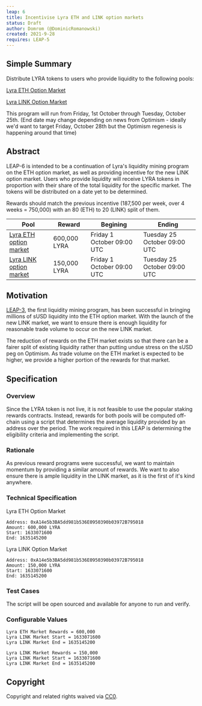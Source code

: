 ```yaml
---
leap: 6
title: Incentivise Lyra ETH and LINK option markets
status: Draft
author: Domrom (@DominicRomanowski)
created: 2021-9-28
requires: LEAP-5
---
```


## Simple Summary
Distribute LYRA tokens to users who provide liquidity to the following pools:

[Lyra ETH Option Market](https://optimistic.etherscan.io/address/0x176b9e1BcE6757Ab23235FA9899B32e89B105b0d)

[Lyra LINK Option Market](https://optimistic.etherscan.io/address/0xd0Df278F36778a5cCE926B92Ccc90B2bbbBfB3B3)

This program will run from Friday, 1st October through Tuesday, October 25th. (End date may change depending on news from Optimism - ideally
we'd want to target Friday, October 28th but the Optimism regenesis is happening around that time)

## Abstract

LEAP-6 is intended to be a continuation of Lyra's liquidity mining program on the ETH option market, as well as providing incentive for the
new LINK option market. Users who provide liquidity will receive LYRA tokens in proportion with their share of the total liquidity for the
specific market. The tokens will be distributed on a date yet to be determined.


Rewards should match the previous incentive (187,500 per week, over 4 weeks = 750,000) with an 80 (ETH) to 20 (LINK) split of them.

| Pool          | Reward        | Begining         | Ending           |
| ------------- | ------------- | ---------------- | ---------------- |
| [Lyra ETH option market](https://optimistic.etherscan.io/address/0x176b9e1BcE6757Ab23235FA9899B32e89B105b0d)| 600,000 LYRA | Friday 1 October 09:00 UTC | Tuesday 25 October 09:00 UTC |
| [Lyra LINK option market](https://optimistic.etherscan.io/address/0xd0Df278F36778a5cCE926B92Ccc90B2bbbBfB3B3)| 150,000 LYRA | Friday 1 October 09:00 UTC | Tuesday 25 October 09:00 UTC |


## Motivation

[LEAP-3](https://leaps.lyra.finance/leaps/leap-3/), the first liquidity mining program, has been successful in bringing millions of sUSD liquidity
into the ETH option market. With the launch of the new LINK market, we want to ensure there is enough liquidity for reasonable trade volume to occur
 on the new LINK market.

The reduction of rewards on the ETH market exists so that there can be a fairer split of existing liquidity rather than putting undue stress on
the sUSD peg on Optimism. As trade volume on the ETH market is expected to be higher, we provide a higher portion of the rewards for that market.

## Specification

### Overview

Since the LYRA token is not live, it is not feasible to use the popular staking rewards contracts. Instead, rewards for both pools will be computed off-chain using a script
that determines the average liquidity provided by an address over the period. The work required in this LEAP is determining the eligibility criteria and implementing the script.

### Rationale

As previous reward programs were successful, we want to maintain momentum by providing a similar amount of rewards. We want to also ensure there is ample liquidity in the
LINK market, as it is the first of it's kind anywhere.

### Technical Specification

Lyra ETH Option Market
```
Address: 0xA14e5b3BA5dd981b536E0950390b03972B795018
Amount: 600,000 LYRA
Start: 1633071600
End: 1635145200
```

Lyra LINK Option Market
```
Address: 0xA14e5b3BA5dd981b536E0950390b03972B795018
Amount: 150,000 LYRA
Start: 1633071600
End: 1635145200
```

### Test Cases

The script will be open sourced and available for anyone to run and verify.

### Configurable Values

```
Lyra ETH Market Rewards = 600,000
Lyra LINK Market Start = 1633071600
Lyra LINK Market End = 1635145200

Lyra LINK Market Rewards = 150,000
Lyra LINK Market Start = 1633071600
Lyra LINK Market End = 1635145200
```

## Copyright
Copyright and related rights waived via [CC0](https://creativecommons.org/publicdomain/zero/1.0/).
